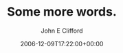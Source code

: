 ---
title: 'Some more words.'
posts: 10
hash: 't603'
author: 'John E Clifford'
date: 2006-12-09T17:22:00+00:00
sources:
  - http://forums.tokipona.org/viewtopic.php%3Ft=603.html
---